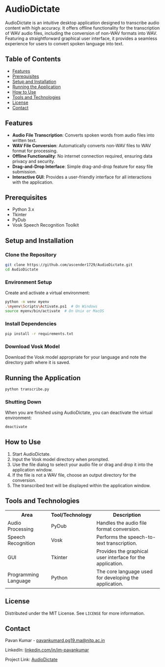 
# AudioDictate

AudioDictate is an intuitive desktop application designed to transcribe audio content with high accuracy. It offers offline functionality for the transcription of WAV audio files, including the conversion of non-WAV formats into WAV. Featuring a straightforward graphical user interface, it provides a seamless experience for users to convert spoken language into text.

## Table of Contents

- [Features](#features)
- [Prerequisites](#prerequisites)
- [Setup and Installation](#setup-and-installation)
- [Running the Application](#running-the-application)
- [How to Use](#how-to-use)
- [Tools and Technologies](#tools-and-technologies)
- [License](#license)
- [Contact](#contact)

## Features

- **Audio File Transcription**: Converts spoken words from audio files into written text.
- **WAV File Conversion**: Automatically converts non-WAV files to WAV format for processing.
- **Offline Functionality**: No internet connection required, ensuring data privacy and security.
- **Drag-and-Drop Interface**: Simple drag-and-drop feature for easy file submission.
- **Interactive GUI**: Provides a user-friendly interface for all interactions with the application.

## Prerequisites

- Python 3.x
- Tkinter
- PyDub
- Vosk Speech Recognition Toolkit

## Setup and Installation

### Clone the Repository

```bash
git clone https://github.com/ascender1729/AudioDictate.git
cd AudioDictate
```

### Environment Setup

Create and activate a virtual environment:

```bash
python -m venv myenv
.\myenv\Scripts\Activate.ps1  # On Windows
source myenv/bin/activate  # On Unix or MacOS
```

### Install Dependencies

```bash
pip install -r requirements.txt
```

### Download Vosk Model

Download the Vosk model appropriate for your language and note the directory path where it is saved.

## Running the Application

```bash
python transcribe.py
```

### Shutting Down

When you are finished using AudioDictate, you can deactivate the virtual environment:

```bash
deactivate
```

## How to Use

1. Start AudioDictate.
2. Input the Vosk model directory when prompted.
3. Use the file dialog to select your audio file or drag and drop it into the application window.
4. If the file is not a WAV file, choose an output directory for the conversion.
5. The transcribed text will be displayed within the application window.

## Tools and Technologies

<table>
  <tr>
    <th>Area</th>
    <th>Tool/Technology</th>
    <th>Description</th>
  </tr>
  <tr>
    <td>Audio Processing</td>
    <td>PyDub</td>
    <td>Handles the audio file format conversion.</td>
  </tr>
  <tr>
    <td>Speech Recognition</td>
    <td>Vosk</td>
    <td>Performs the speech-to-text transcription.</td>
  </tr>
  <tr>
    <td>GUI</td>
    <td>Tkinter</td>
    <td>Provides the graphical user interface for the application.</td>
  </tr>
  <tr>
    <td>Programming Language</td>
    <td>Python</td>
    <td>The core language used for developing the application.</td>
  </tr>
</table>

## License

Distributed under the MIT License. See `LICENSE` for more information.

## Contact

Pavan Kumar - pavankumard.pg19.ma@nitp.ac.in

LinkedIn: [linkedin.com/in/im-pavankumar](https://www.linkedin.com/in/im-pavankumar/)

Project Link: [AudioDictate](https://github.com/ascender1729/AudioDictate)